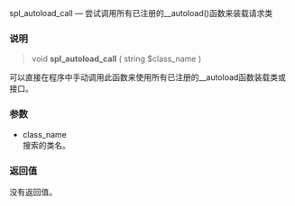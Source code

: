  spl_autoload_call — 尝试调用所有已注册的__autoload()函数来装载请求类

### 说明

> void  **spl_autoload_call** ( string $class_name )

可以直接在程序中手动调用此函数来使用所有已注册的__autoload函数装载类或接口。 

### 参数

- class_name  
搜索的类名。 

### 返回值

没有返回值。

